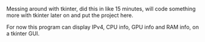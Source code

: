 Messing around with tkinter, did this in like 15 minutes, will code something more with tkinter later on and put the project here.

For now this program can display IPv4, CPU info, GPU info and RAM info, on a tkinter GUI.
